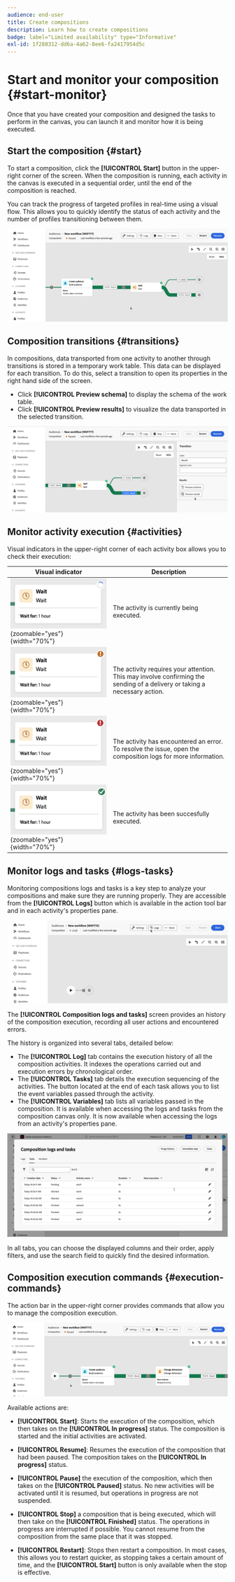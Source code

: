 ```yaml
---
audience: end-user
title: Create compositions
description: Learn how to create compositions
badge: label="Limited availability" type="Informative"
exl-id: 1f288312-dd6a-4a62-8ee6-fa2417954d5c
---
```

# Start and monitor your composition {#start-monitor}

Once that you have created your composition and designed the tasks to perform in the canvas, you can launch it and monitor how it is being executed. 

## Start the composition {#start}

To start a composition, click the **[!UICONTROL Start]** button in the upper-right corner of the screen. When the composition is running, each activity in the canvas is executed in a sequential order, until the end of the composition is reached.

You can track the progress of targeted profiles in real-time using a visual flow. This allows you to quickly identify the status of each activity and the number of profiles transitioning between them.

![](assets/composition-visual-flow.png)

## Composition transitions {#transitions}

In compositions, data transported from one activity to another through transitions is stored in a temporary work table. This data can be displayed for each transition. To do this, select a transition to open its properties in the right hand side of the screen.

* Click **[!UICONTROL Preview schema]** to display the schema of the work table.
* Click **[!UICONTROL Preview results]** to visualize the data transported in the selected transition.

![](assets/transition-preview.png)

## Monitor activity execution {#activities}

Visual indicators in the upper-right corner of each activity box allows you to check their execution:

|Visual indicator | Description | 
|-----|------------|
|![](assets/activity-status-pending.png){zoomable="yes"}{width="70%"}| The activity is currently being executed. |
|![](assets/activity-status-orange.png){zoomable="yes"}{width="70%"}| The activity requires your attention. This may involve confirming the sending of a delivery or taking a necessary action. |
|![](assets/activity-status-red.png){zoomable="yes"}{width="70%"}|The activity has encountered an error. To resolve the issue, open the composition logs for more information.|
|![](assets/activity-status-green.png){zoomable="yes"}{width="70%"}|The activity has been succesfully executed. | 

## Monitor logs and tasks {#logs-tasks}

Monitoring compositions logs and tasks is a key step to analyze your compositions and make sure they are running properly. They are accessible from the **[!UICONTROL Logs]** button which is available in the action tool bar and in each activity's properties pane.

![](assets/logs-button.png)

The **[!UICONTROL Composition logs and tasks]** screen provides an history of the composition execution, recording all user actions and encountered errors.

<!-- à confirmer, pas trouvé dans les options = The workflow history is saved for the duration specified in the workflow execution options. During this duration, all the messages are therefore saved, even after a restart. If you do not want to save the messages from a previous execution, you have to purge the history by clicking the ![](assets/delete_darkgrey-24px.png) button.-->

The history is organized into several tabs, detailed below:

* The **[!UICONTROL Log]** tab contains the execution history of all the composition activities. It indexes the operations carried out and execution errors by chronological order.
* The **[!UICONTROL Tasks]** tab details the execution sequencing of the activities. The button located at the end of each task allows you to list the event variables passed through the activity.
* The **[!UICONTROL Variables]** tab lists all variables passed in the composition. It is available when accessing the logs and tasks from the composition canvas only. It is now available when accessing the logs from an activity's properties pane.  <!-- à confirmer-->

![](assets/logs-tasks.png)

In all tabs, you can choose the displayed columns and their order, apply filters, and use the search field to quickly find the desired information.

## Composition execution commands {#execution-commands}

The action bar in the upper-right corner provides commands that allow you to manage the composition execution.

![](assets/execution-actions.png)

Available actions are:

* **[!UICONTROL Start]**: Starts the execution of the composition, which then takes on the **[!UICONTROL In progress]** status. The composition is started and the initial activities are activated.

* **[!UICONTROL Resume]**: Resumes the execution of the  composition that had been paused. The composition takes on the **[!UICONTROL In progress]** status.

* **[!UICONTROL Pause]** the execution of the composition, which then takes on the **[!UICONTROL Paused]** status. No new activities will be activated until it is resumed, but operations in progress are not suspended.

* **[!UICONTROL Stop]** a composition that is being executed, which will then take on the **[!UICONTROL Finished]** status. The operations in progress are interrupted if possible. You cannot resume from the composition from the same place that it was stopped.

* **[!UICONTROL Restart]**: Stops then restart a composition. In most cases, this allows you to restart quicker, as stopping takes a certain amount of time, and the **[!UICONTROL Start]** button is only available when the stop is effective.
